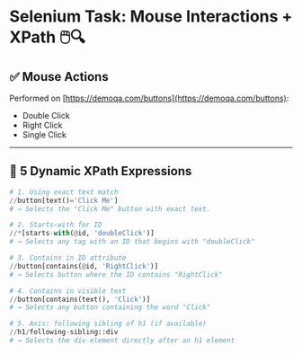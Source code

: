 
# Selenium Task: Mouse Interactions + XPath 🖱️🔍

## ✅ Mouse Actions
Performed on [https://demoqa.com/buttons](https://demoqa.com/buttons):
- Double Click
- Right Click
- Single Click

---

## 🧠 5 Dynamic XPath Expressions

```python
# 1. Using exact text match
//button[text()='Click Me']  
# → Selects the "Click Me" button with exact text.

# 2. Starts-with for ID
//*[starts-with(@id, 'doubleClick')]
# → Selects any tag with an ID that begins with "doubleClick"

# 3. Contains in ID attribute
//button[contains(@id, 'RightClick')]
# → Selects button where the ID contains "RightClick"

# 4. Contains in visible text
//button[contains(text(), 'Click')]
# → Selects any button containing the word "Click"

# 5. Axis: following sibling of h1 (if available)
//h1/following-sibling::div
# → Selects the div element directly after an h1 element
